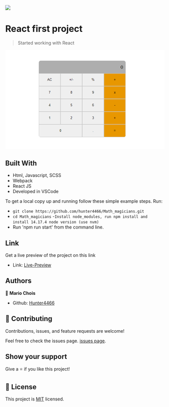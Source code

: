 
![](https://img.shields.io/badge/Microverse-blueviolet)

# React first project

> Started working with React

![screenshot](./src/images/screenshots/preview1.png)

## Built With

- Html, Javascript, SCSS
- Webpack
- React JS
- Developed in VSCode

To get a local copy up and running follow these simple example steps.
Run:
- `git clone https://github.com/hunter4466/Math_magicians.git`
- `cd Math_magicians`
-`Install node_modules, run npm install and install 14.17.4 node version (use nvm)`
- Run 'npm run start' from the command line.

## Link

Get a live preview of the project on this link

- Link: [Live-Preview](https://hunter4466.github.io/js-capstone-proj-kanban-board/dist/index.html)


## Authors

👤 **Mario Chois**

- Github: [Hunter4466](https://github.com/hunter4466)


## 🤝 Contributing

Contributions, issues, and feature requests are welcome!

Feel free to check the issues page. [issues page](https://github.com/hunter4466/Math_magicians/issues).

## Show your support

Give a ⭐️ if you like this project!

## 📝 License

This project is [MIT](./MIT.md) licensed.